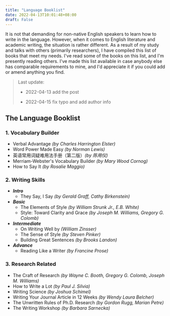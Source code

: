 ```yaml
---
title: "Language Booklist"
date: 2022-04-13T10:01:48+08:00
draft: False
---
```


It is not that demanding for non-native English speakers to learn how to write in the language. However, when it comes to English literature and academic writing, the situation is rather different. As a result of my study and talks with others (primarily researchers), I have compiled this list of books that meet my needs. I've read some of the books on this list, and I'm presently reading others. I've made this list available in case anybody else has comparable requirements to mine, and I'd appreciate it if you could add or amend anything you find.

> Last update: 
>
> - 2022-04-13 add the post
>
> - 2022-04-15 fix typo and add author info

## The Language Booklist

### 1. Vocabulary Builder

- Verbal Advantage  *(by Charles Harrington Elster)*
- Word Power Made Easy *(by Norman Lewis)*
- 英语常用词疑难用法手册（第二版）*(by 陈用仪)*
- Merriam-Webster's Vocabulary Builder *(by Mary Wood Cornog)*
- How to Say It *(by Rosalie Maggio)*

### 2. Writing Skills

- ***Intro***
  - They Say, I Say *(by Gerald Graff, Cathy Birkenstein)*
- ***Basic***
  - The Elements of Style *(by William Strunk Jr., E.B. White)*
  - Style: Toward Clarity and Grace *(by Joseph M. Williams, Gregory G. Colomb)*
- ***Intermediate***
  - On Writing Well by *(William Zinsser)*
  - The Sense of Style *(by Steven Pinker)*
  - Building Great Sentences *(by Brooks Landon)*
- ***Advance***
  - Reading Like a Writer *(by Francine Prose)*

### 3. Research Related

- The Craft of Research *(by Wayne C. Booth, Gregory G. Colomb, Joseph M. Williams)*
- How to Write a Lot *(by Paul J. Silvia)*
- Writing Science *(by Joshua Schimel)*
- Writing Your Journal Article in 12 Weeks *(by Wendy Laura Belcher)*
- The Unwritten Rules of Ph.D. Research *(by Gordon Rugg, Marian Petre)*
- The Writing Workshop *(by Barbara Sarnecka)*
